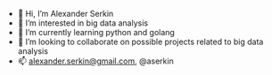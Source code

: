 - 👋 Hi, I’m Alexander Serkin
- 👀 I’m interested in big data analysis
- 🌱 I’m currently learning python and golang
- 💞️ I’m looking to collaborate on possible projects related to big data analysis
- 📫 alexander.serkin@gmail.com, @aserkin

<!---
aserkin/aserkin is a ✨ special ✨ repository because its `README.md` (this file) appears on your GitHub profile.
You can click the Preview link to take a look at your changes.
--->
